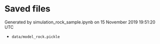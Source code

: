 # Saved files 


Generated by simulation_rock_sample.ipynb on 15 November 2019 19:51:20 UTC

*  `data/model_rock.pickle` 
